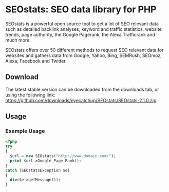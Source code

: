 # SEOstats: SEO data library for PHP

SEOstats is a powerful open source tool to get a lot of SEO relevant data such as detailed backlink analyses, keyword and traffic statistics, website trends, page authority, the Google Pagerank, the Alexa Trafficrank and much more. 

SEOstats offers over 50 different methods to request SEO relevant data for websites and gathers data from Google, Yahoo, Bing, SEMRush, SEOmoz, Alexa, Facebook and Twitter.

## Download

The latest stable version can be downloaded from the downloads tab, or using the following link:   
https://github.com/downloads/eyecatchup/SEOstats/SEOstats-2.1.0.zip

## Usage

### Example Usage
```php
<?php
try 
{
  $url = new SEOstats("http://www.domain.com/");
  print $url->Google_Page_Rank();
} 
catch (SEOstatsException $e) 
{
  die($e->getMessage());
}
```
